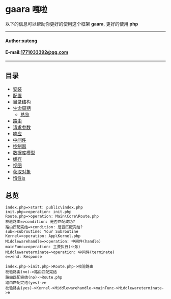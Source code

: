 **gaara** `嘎啦`
==========================
以下的信息可以帮助你更好的使用这个框架 **gaara**, 更好的使用 **php**
****
#### Author:xuteng
#### E-mail:1771033392@qq.com
****
## 目录
* [安装](/helper/install.md)
* [配置](/helper/configure.md)
* [目录结构](/helper/catalog.md)
* [生命周期](/helper/cycle.md)
    * [总览](#总览)
* [路由](/helper/route.md)
* [请求参数](/helper/request.md)
* [响应](/helper/response.md)
* [中间件](/helper/middleware.md)
* [控制器](/helper/controller.md)
* [数据库模型](/helper/model.md)
* [缓存](/helper/cache.md)
* [视图](/helper/view.md)
* [获取对象](/helper/getobj.md)
* [惰性js](/helper/inertjs.md)
## 总览
```flow
index.php=>start: public\index.php
init.php=>operation: init.php
Route.php=>operation: Main\Core\Route.php
校验路由=>condition: 是否匹配成功?
路由匹配完结=>condition: 是否匹配完结?
sub=>subroutine: Your Subroutine
Kernel=>operation: App\Kernel.php
Middlewarehandle=>operation: 中间件(handle)
mainFunc=>operation: 主要执行(业务)
Middlewareterminate=>operation: 中间件(terminate)
e=>end: Response

index.php->init.php->Route.php->校验路由
校验路由(no)->路由匹配完结
路由匹配完结(no)->Route.php
路由匹配完结(yes)->e
校验路由(yes)->Kernel->Middlewarehandle->mainFunc->Middlewareterminate->e
```